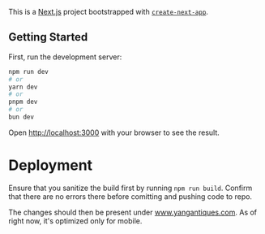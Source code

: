 This is a [Next.js](https://nextjs.org) project bootstrapped with [`create-next-app`](https://nextjs.org/docs/app/api-reference/cli/create-next-app).

## Getting Started

First, run the development server:

```bash
npm run dev
# or
yarn dev
# or
pnpm dev
# or
bun dev
```

Open [http://localhost:3000](http://localhost:3000) with your browser to see the result.

# Deployment 

Ensure that you sanitize the build first by running `npm run build`. Confirm that there are no errors there before comitting and pushing code to repo.

The changes should then be present under www.yangantiques.com. As of right now, it's optimized only for mobile.
